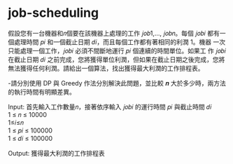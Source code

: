 # job-scheduling

假設您有一台機器和𝑛個要在該機器上處理的工作 𝑗𝑜𝑏1,..., 𝑗𝑜𝑏𝑛。每個 𝑗𝑜𝑏𝑖 都有一個處理時間 𝑝𝑖 和一個截止日期 𝑑𝑖，而且每個工作都有著相同的利潤 1。機器 一次只能處理一個工作，𝑗𝑜𝑏𝑖 必須不間斷地運行 𝑝𝑖 個連續的時間單位。如果工 作 𝑗𝑜𝑏𝑖 在截止日期 𝑑𝑖 之前完成，您將獲得單位利潤，但如果在截止日期之後完成，您將無法獲得任何利潤。請給出一個算法，找出獲得最大利潤的工作排程表。

-請分別使用 DP 與 Greedy 作法分別解決此問題，並比較 𝒏 大於多少時，兩方法 的執行時間有明顯差異。

Input:
首先輸入工作數量𝑛，接著依序輸入 𝑗𝑜𝑏𝑖 的運行時間 𝑝𝑖 與截止時間 𝑑𝑖 
<br>1 ≤ 𝑛 ≤ 10000
<br>1≤𝑖≤𝑛
<br>1 ≤ 𝑝𝑖 ≤ 100000
<br>1 ≤ 𝑑𝑖 ≤ 100000

Output:
獲得最大利潤的工作排程表
